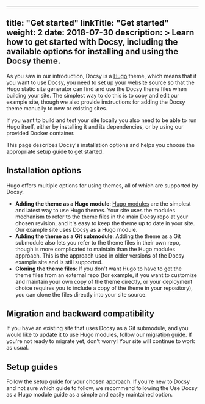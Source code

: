 
---
title: "Get started"
linkTitle: "Get started"
weight: 2
date: 2018-07-30
description: >
  Learn how to get started with Docsy, including the available options for installing and using the Docsy theme.
---

As you saw in our introduction, Docsy is a [Hugo](gohugo.io) theme, which means that if you want to use Docsy, you need to set up your website source so that the Hugo static site generator can find and use the Docsy theme files when building your site. The simplest way to do this is to copy and edit our example site, though we also provide instructions for adding the Docsy theme manually to new or existing sites.

If you want to build and test your site locally you also need to be able to run Hugo itself, either by installing it and its dependencies, or by using our provided Docker container.

This page describes Docsy's installation options and helps you choose the appropriate setup guide to get started.

## Installation options

Hugo offers multiple options for using themes, all of which are supported by Docsy.

* **Adding the theme as a Hugo module**: [Hugo modules](https://gohugo.io/hugo-modules/) are the simplest and latest way to use Hugo themes. Your site uses the modules mechanism to refer to the theme files in the main Docsy repo at your chosen revision, and it's easy to keep the theme up to date in your site. Our example site uses Docsy as a Hugo module.
* **Adding the theme as a Git submodule**: Adding the theme as a Git submodule also lets you refer to the theme files in their own repo, though is more complicated to maintain than the Hugo modules approach. This is the approach used in older versions of the Docsy example site and is still supported.
* **Cloning the theme files**: If you don't want Hugo to have to get the theme files from an external repo (for example, if you want to customize and maintain your own copy of the theme directly, or your deployment choice requires you to include a copy of the theme in your repository), you can clone the files directly into your site source.

## Migration and backward compatibility

If you have an existing site that uses Docsy as a Git submodule, and you would like to update it to use Hugo modules, follow our [migration guide](). If you're not ready to migrate yet, don't worry! Your site will continue to work as usual.

## Setup guides

Follow the setup guide for your chosen approach. If you're new to Docsy and not sure which guide to follow, we recommend following the Use Docsy as a Hugo module guide as a simple and easily maintained option.
